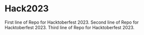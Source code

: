 # Hack2023
First line of Repo for Hacktoberfest 2023.
Second line of Repo for Hacktoberfest 2023.
Third line of Repo for Hacktoberfest 2023.

